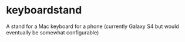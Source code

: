 keyboardstand
=============

A stand for a Mac keyboard for a phone (currently Galaxy S4 but would eventually be somewhat configurable)
